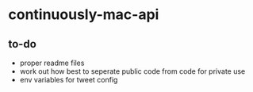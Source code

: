 # continuously-mac-api

## to-do

* proper readme files
* work out how best to seperate public code from code for private use
* env variables for tweet config